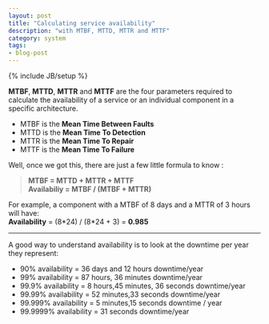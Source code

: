 ```yaml
---
layout: post
title: "Calculating service availability"
description: "with MTBF, MTTD, MTTR and MTTF"
category: system
tags: 
- blog-post
---
```

{% include JB/setup %}

**MTBF**, **MTTD**, **MTTR** and **MTTF** are the four parameters required to calculate the availability of a service or an individual component in a specific architecture.

* MTBF is the **Mean Time Between Faults**
* MTTD is the **Mean Time To Detection**
* MTTR is the **Mean Time To Repair**
* MTTF is the **Mean Time To Failure**

Well, once we got this, there are just a few little formula to know :

>**MTBF = MTTD + MTTR + MTTF**  
>**Availabiliy = MTBF / (MTBF + MTTR)**  

For example, a component with a MTBF of 8 days and a MTTR of 3 hours will have:  
**Availability** = (8\*24) / (8\*24 + 3) = **0.985**

* * *

A good way to understand availability is to look at the downtime per year they represent:

* 90% availability = 36 days and 12 hours downtime/year
* 99% availability = 87 hours, 36 minutes downtime/year
* 99\.9% availability = 8 hours,45 minutes, 36 seconds downtime/year
* 99\.99% availability = 52 minutes,33 seconds downtime/year
* 99\.999% availability = 5 minutes,15 seconds downtime / year
* 99\.9999% availability = 31 seconds downtime/year
 